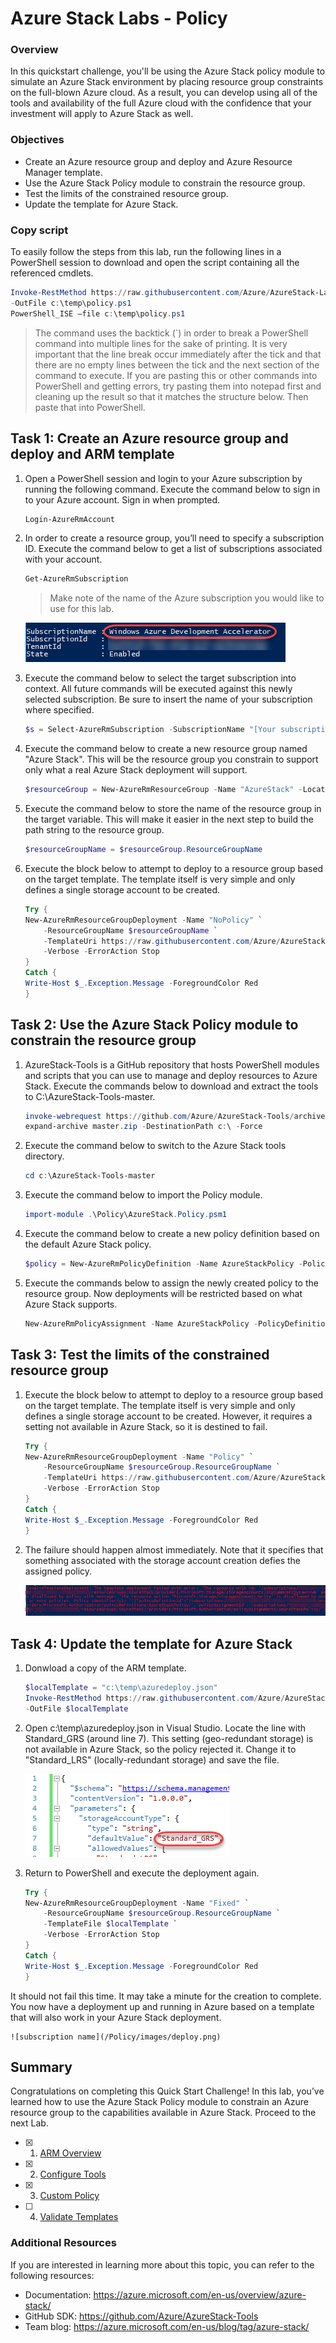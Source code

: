 # Azure Stack Labs - Policy

### Overview

In this quickstart challenge, you'll be using the Azure Stack policy module to simulate an Azure Stack environment by placing resource group constraints on the full-blown Azure cloud. As a result, you can develop using all of the tools and availability of the full Azure cloud with the confidence that your investment will apply to Azure Stack as well.

### Objectives	

- Create an Azure resource group and deploy and Azure Resource Manager template.
- Use the Azure Stack Policy module to constrain the resource group.
- Test the limits of the constrained resource group.
- Update the template for Azure Stack.

### Copy script
To easily follow the steps from this lab, run the following lines in a PowerShell session to download and open the script containing all the referenced cmdlets.

``` PowerShell
Invoke-RestMethod https://raw.githubusercontent.com/Azure/AzureStack-Labs/master/Policy/policy.ps1 ` 
-OutFile c:\temp\policy.ps1
PowerShell_ISE –file c:\temp\policy.ps1
```

> The command uses the backtick (`) in order to break a PowerShell command into multiple lines for the sake of printing. It is very important that the line break occur immediately after the tick and that there are no empty lines between the tick and the next section of the command to execute. If you are pasting this or other commands into PowerShell and getting errors, try pasting them into notepad first and cleaning up the result so that it matches the structure below. Then paste that into PowerShell.

## Task 1: Create an Azure resource group and deploy and ARM template
1. Open a PowerShell session and login to your Azure subscription by running the following command. Execute the command below to sign in to your Azure account. Sign in when prompted.

    ``` PowerShell
    Login-AzureRmAccount
    ```

2. In order to create a resource group, you’ll need to specify a subscription ID. Execute the command below to get a list of subscriptions associated with your account.

    ``` PowerShell
    Get-AzureRmSubscription
    ```

    > Make note of the name of the Azure subscription you would like to use for this lab.

    ![subscription name](/Policy/images/subscriptionName.png)
 
3. Execute the command below to select the target subscription into context. All future commands will be executed against this newly selected subscription. Be sure to insert the name of your subscription where specified.

    ``` PowerShell
    $s = Select-AzureRmSubscription -SubscriptionName "[Your subscription name]"
    ```

4. Execute the command below to create a new resource group named "Azure Stack". This will be the resource group you constrain to support only what a real Azure Stack deployment will support.

    ``` PowerShell
    $resourceGroup = New-AzureRmResourceGroup -Name "AzureStack" -Location "West US"
    ```

5. Execute the command below to store the name of the resource group in the target variable. This will make it easier in the next step to build the path string to the resource group.

    ``` PowerShell
    $resourceGroupName = $resourceGroup.ResourceGroupName
    ```

6. Execute the block below to attempt to deploy to a resource group based on the target template. The template itself is very simple and only defines a single storage account to be created.

    ``` PowerShell
    Try {
    New-AzureRmResourceGroupDeployment -Name "NoPolicy" `
        -ResourceGroupName $resourceGroupName `
        -TemplateUri https://raw.githubusercontent.com/Azure/AzureStack-Labs/master/Policy/azuredeploy.json `
        -Verbose -ErrorAction Stop
    }
    Catch {
    Write-Host $_.Exception.Message -ForegroundColor Red
    }
    ```

## Task 2: Use the Azure Stack Policy module to constrain the resource group

1. AzureStack-Tools is a GitHub repository that hosts PowerShell modules and scripts that you can use to manage and deploy resources to Azure Stack. Execute the commands below to download and extract the tools to C:\AzureStack-Tools-master.

    ``` PowerShell
    invoke-webrequest https://github.com/Azure/AzureStack-Tools/archive/master.zip -OutFile master.zip
    expand-archive master.zip -DestinationPath c:\ -Force
    ```

2. Execute the command below to switch to the Azure Stack tools directory.

    ``` PowerShell
    cd c:\AzureStack-Tools-master
    ```

3. Execute the command below to import the Policy module.

    ``` PowerShell
    import-module .\Policy\AzureStack.Policy.psm1
    ```

4. Execute the command below to create a new policy definition based on the default Azure Stack policy.

    ``` PowerShell
    $policy = New-AzureRmPolicyDefinition -Name AzureStackPolicy -Policy (Get-AzureStackRmPolicy)
    ```

5. Execute the commands below to assign the newly created policy to the resource group. Now deployments will be restricted based on what Azure Stack supports.

    ``` PowerShell
    New-AzureRmPolicyAssignment -Name AzureStackPolicy -PolicyDefinition $policy -Scope $ResourceGroup.ResourceId
    ```

## Task 3: Test the limits of the constrained resource group
1. Execute the block below to attempt to deploy to a resource group based on the target template. The template itself is very simple and only defines a single storage account to be created. However, it requires a setting not available in Azure Stack, so it is destined to fail.

    ``` PowerShell
    Try {
    New-AzureRmResourceGroupDeployment -Name "Policy" `
        -ResourceGroupName $resourceGroup.ResourceGroupName `
        -TemplateUri https://raw.githubusercontent.com/Azure/AzureStack-Labs/master/Policy/azuredeploy.json `
        -Verbose -ErrorAction Stop
    }
    Catch {
    Write-Host $_.Exception.Message -ForegroundColor Red
    }
    ```
2.	The failure should happen almost immediately. Note that it specifies that something associated with the storage account creation defies the assigned policy.

    ![subscription name](/Policy/images/policyError.png)
 
## Task 4: Update the template for Azure Stack
1.	Donwload a copy of the ARM template.

    ``` PowerShell
    $localTemplate = "c:\temp\azuredeploy.json"
    Invoke-RestMethod https://raw.githubusercontent.com/Azure/AzureStack-Labs/master/Policy/azuredeploy.json `
    -OutFile $localTemplate
    ```

2. Open c:\temp\azuredeploy.json in Visual Studio. Locate the line with Standard_GRS (around line 7). This setting (geo-redundant storage) is not available in Azure Stack, so the policy rejected it. Change it to "Standard_LRS" (locally-redundant storage) and save the file.

    ![subscription name](/Policy/images/changeTemplate.png)
 
3. Return to PowerShell and execute the deployment again. 

    ``` PowerShell
    Try {
    New-AzureRmResourceGroupDeployment -Name "Fixed" `
        -ResourceGroupName $resourceGroup.ResourceGroupName `
        -TemplateFile $localTemplate `
        -Verbose -ErrorAction Stop
    }
    Catch {
    Write-Host $_.Exception.Message -ForegroundColor Red
    }
    ```

It should not fail this time. It may take a minute for the creation to complete. You now have a deployment up and running in Azure based on a template that will also work in your Azure Stack deployment.

    ![subscription name](/Policy/images/deploy.png)
    
## Summary

Congratulations on completing this Quick Start Challenge! In this lab, you’ve learned how to use the Azure Stack Policy module to constrain an Azure resource group to the capabilities available in Azure Stack. Proceed to the next Lab.
 
- [x] 1. [ARM Overview](/ARM%20Overview/README.md)
- [x] 2. [Configure Tools](/Configure%20Tools/README.md)
- [x] 3. [Custom Policy](/Custom%20Policy/README.md)
- [ ] 4. [Validate Templates](/Validate%20Templates/README.md) 



### Additional Resources
If you are interested in learning more about this topic, you can refer to the following resources:
- Documentation: https://azure.microsoft.com/en-us/overview/azure-stack/
- GitHub SDK: https://github.com/Azure/AzureStack-Tools
- Team blog: https://azure.microsoft.com/en-us/blog/tag/azure-stack/
